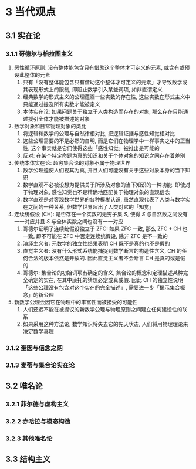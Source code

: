 # 3 当代观点

## 3.1 实在论
### 3.1.1 哥德尔与柏拉图主义
1. 恶性循环原则: 没有整体能包含只有借助这个整体才可定义的元素, 或含有或预设此整体的元素
    1. 只有「没有整体能包含只有借助这个整体才可定义的元素」才导致数学或其表现形式上的限制, 即阻止数学引入某些词项, 如非直谓定义
    2. 经典数学的形式主义的公理蕴涵一些实数的存在性, 这些实数在形式主义中只能通过提及所有实数才能被定义
    3. 本体实在论: 如果问题关于独立于人类构造而存在的对象, 那么存在只能通过援引全体才能被描述的对象
2. 数学对象和日常物理对象的类比
    1. 将逻辑和数学的公理与自然律相对比, 把逻辑证据与感性知觉相对比
    2. 这些公理需要的不是必然的自明, 而是它们在物理学中一样事实之中的正当性, 这个事实就是它们使得这些「感性知觉」被推出是可能的
    3. 反对: 在某个特定命题为真的知识和关于个体对象的知识之间存在着差别
3. 传统本体实在论: 超穷集合论的对象不属于物理世界
    1. 数学公理迫使人们视其为真, 并且人们可能没有关于这些对象本身的当下知识
    2. 数学直观不必被设想为提供关于所涉及对象的当下知识的一种功能. 即使对于物理对象, 感性知觉也不是精确地匹配关于物理对象的直观信念
    3. 数学直观是对客观数学世界的各种模糊认识, 虽然直观代表了人类与数学实在之间的一种关系, 但数学世界超出了人类对它的「知觉」
4. 连续统假设 ($\mathrm{CH}$): 是否存在一个实数的无穷子集 $S$, 使得 $S$ 与自然数之间没有一一对应并且 $S$ 与全体实数之间也没有一一对应
    1. 哥德尔证明了连续统假设独立于 $\mathrm{ZFC}$: 如果 $\mathrm{ZFC}$ 一致, 那么 $\mathrm{ZFC+CH}$ 也一致, 即不可能在 $\mathrm{ZFC}$ 中否定连续统假设, 除非 $\mathrm{ZFC}$ 是不一致的
    2. 演绎主义者: 元数学的独立性结果表明 $\mathrm{CH}$ 既不是真的也不是假的
    3. 直觉主义者: 没有什么形式系统能捕捉到数学断言的构造性含义, $\mathrm{CH}$ 的任何合法的版本依然是开放的. 因此直觉主义者不会断言 $\mathrm{CH}$ 是真的或是假的
    4. 哥德尔: 集合论的初始词项有确定的含义, 集合论的概念和定理描述某种完全确定的实在, 在其中康托的猜想必定或真或假. 因此 $\mathrm{CH}$ 的独立性说明「这些公理没有包含对这个实在的完全描述」, 需要进一步「揭示集合概念」的新公理
5. 新数学公理会因它在物理中的丰富性而被接受的可能性
    1. 人们还远不能在被提议的新数学公理与物理原则之间建立任何建设性的联系
    2. 如果采用这种方法论, 数学知识将失去它的先天状态, 人们将用物理理论来决定数学真理

### 3.1.2 奎因与信念之网

### 3.1.3 麦蒂与集合论实在论

## 3.2 唯名论
### 3.2.1 菲尔德与虚构主义

### 3.2.2 赤哈拉与模态构造

### 3.2.3 其他唯名论

## 3.3 结构主义
